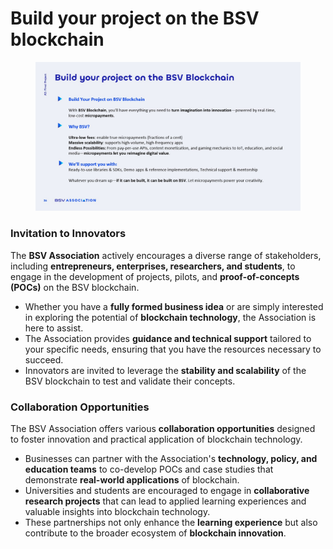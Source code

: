 # Build your project on the BSV blockchain

<figure><img src="../../../.gitbook/assets/Slide36.jpg" alt=""><figcaption></figcaption></figure>

### Invitation to Innovators

The **BSV Association** actively encourages a diverse range of stakeholders, including **entrepreneurs, enterprises, researchers, and students**, to engage in the development of projects, pilots, and **proof-of-concepts (POCs)** on the BSV blockchain.

* Whether you have a **fully formed business idea** or are simply interested in exploring the potential of **blockchain technology**, the Association is here to assist.
* The Association provides **guidance and technical support** tailored to your specific needs, ensuring that you have the resources necessary to succeed.
* Innovators are invited to leverage the **stability and scalability** of the BSV blockchain to test and validate their concepts.

### Collaboration Opportunities

The BSV Association offers various **collaboration opportunities** designed to foster innovation and practical application of blockchain technology.

* Businesses can partner with the Association's **technology, policy, and education teams** to co-develop POCs and case studies that demonstrate **real-world applications** of blockchain.
* Universities and students are encouraged to engage in **collaborative research projects** that can lead to applied learning experiences and valuable insights into blockchain technology.
* These partnerships not only enhance the **learning experience** but also contribute to the broader ecosystem of **blockchain innovation**.
